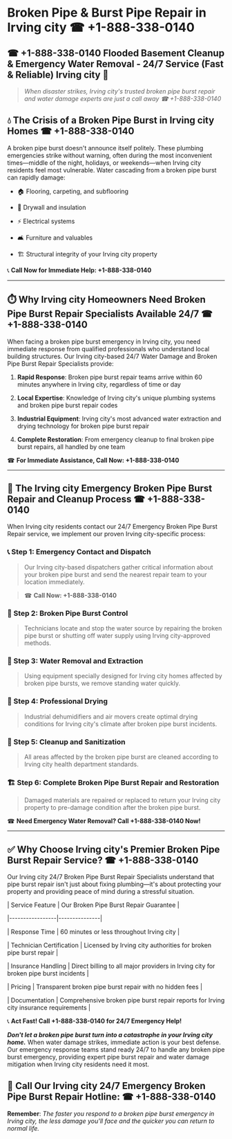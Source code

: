 # Broken Pipe & Burst Pipe Repair in Irving city ☎ +1-888-338-0140  
## ☎ +1-888-338-0140 Flooded Basement Cleanup & Emergency Water Removal - 24/7 Service (Fast & Reliable) Irving city 🚨  

> *When disaster strikes, Irving city's trusted broken pipe burst repair and water damage experts are just a call away ☎ +1-888-338-0140*  

## 💧 The Crisis of a Broken Pipe Burst in Irving city Homes ☎ +1-888-338-0140  

A broken pipe burst doesn't announce itself politely. These plumbing emergencies strike without warning, often during the most inconvenient times—middle of the night, holidays, or weekends—when Irving city residents feel most vulnerable. Water cascading from a broken pipe burst can rapidly damage:  

* 🏠 Flooring, carpeting, and subflooring  
* 🧱 Drywall and insulation  
* ⚡ Electrical systems  
* 🛋️ Furniture and valuables  
* 🏗️ Structural integrity of your Irving city property  

📞 **Call Now for Immediate Help: +1-888-338-0140**  

---  

## ⏱️ Why Irving city Homeowners Need Broken Pipe Burst Repair Specialists Available 24/7 ☎ +1-888-338-0140  

When facing a broken pipe burst emergency in Irving city, you need immediate response from qualified professionals who understand local building structures. Our Irving city-based 24/7 Water Damage and Broken Pipe Burst Repair Specialists provide:  

1. **Rapid Response**: Broken pipe burst repair teams arrive within 60 minutes anywhere in Irving city, regardless of time or day  
2. **Local Expertise**: Knowledge of Irving city's unique plumbing systems and broken pipe burst repair codes  
3. **Industrial Equipment**: Irving city's most advanced water extraction and drying technology for broken pipe burst repair  
4. **Complete Restoration**: From emergency cleanup to final broken pipe burst repairs, all handled by one team  

☎ **For Immediate Assistance, Call Now: +1-888-338-0140**  

---  

## 🔧 The Irving city Emergency Broken Pipe Burst Repair and Cleanup Process ☎ +1-888-338-0140  

When Irving city residents contact our 24/7 Emergency Broken Pipe Burst Repair service, we implement our proven Irving city-specific process:  

### 📞 Step 1: Emergency Contact and Dispatch  
> Our Irving city-based dispatchers gather critical information about your broken pipe burst and send the nearest repair team to your location immediately.  
> ☎ **Call Now: +1-888-338-0140**  

### 🚿 Step 2: Broken Pipe Burst Control  
> Technicians locate and stop the water source by repairing the broken pipe burst or shutting off water supply using Irving city-approved methods.  

### 🌊 Step 3: Water Removal and Extraction  
> Using equipment specially designed for Irving city homes affected by broken pipe bursts, we remove standing water quickly.  

### 💨 Step 4: Professional Drying  
> Industrial dehumidifiers and air movers create optimal drying conditions for Irving city's climate after broken pipe burst incidents.  

### 🧼 Step 5: Cleanup and Sanitization  
> All areas affected by the broken pipe burst are cleaned according to Irving city health department standards.  

### 🏗️ Step 6: Complete Broken Pipe Burst Repair and Restoration  
> Damaged materials are repaired or replaced to return your Irving city property to pre-damage condition after the broken pipe burst.  

☎ **Need Emergency Water Removal? Call +1-888-338-0140 Now!**  

---  

## ✅ Why Choose Irving city's Premier Broken Pipe Burst Repair Service? ☎ +1-888-338-0140  

Our Irving city 24/7 Broken Pipe Burst Repair Specialists understand that pipe burst repair isn't just about fixing plumbing—it's about protecting your property and providing peace of mind during a stressful situation.  

| Service Feature | Our Broken Pipe Burst Repair Guarantee |  
|-----------------|---------------|  
| Response Time | 60 minutes or less throughout Irving city |  
| Technician Certification | Licensed by Irving city authorities for broken pipe burst repair |  
| Insurance Handling | Direct billing to all major providers in Irving city for broken pipe burst incidents |  
| Pricing | Transparent broken pipe burst repair with no hidden fees |  
| Documentation | Comprehensive broken pipe burst repair reports for Irving city insurance requirements |  

📞 **Act Fast! Call +1-888-338-0140 for 24/7 Emergency Help!**  

***Don't let a broken pipe burst turn into a catastrophe in your Irving city home.*** When water damage strikes, immediate action is your best defense. Our emergency response teams stand ready 24/7 to handle any broken pipe burst emergency, providing expert pipe burst repair and water damage mitigation when Irving city residents need it most.  

## 📱 Call Our Irving city 24/7 Emergency Broken Pipe Burst Repair Hotline: ☎ +1-888-338-0140  

**Remember**: *The faster you respond to a broken pipe burst emergency in Irving city, the less damage you'll face and the quicker you can return to normal life.*